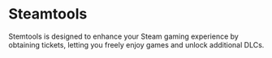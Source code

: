 # Steamtools
Stemtools is designed to enhance your Steam gaming experience by obtaining tickets, letting you freely enjoy games and unlock additional DLCs.

